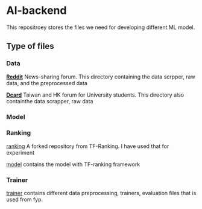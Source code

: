 # AI-backend
This repositroey stores the files we need for developing different ML model.

## Type of files

### Data
**[Reddit](reddit_data)** News-sharing forum. This directory containing the data scrpper, raw data, and the preprocessed data 

**[Dcard](dcard_data)** Taiwan and HK forum for University students. This directory also containthe data scrapper, raw data

### Model


### Ranking
[ranking](ranking) A forked repository from TF-Ranking. I have used that for experiment 

[model](model) contains the model with TF-ranking framework

### Trainer
[trainer](trainer) contains different data preprocessing, trainers, evaluation files that is used from fyp.  
